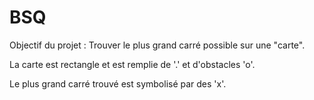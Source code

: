 # BSQ

Objectif du projet :	Trouver le plus grand carré possible sur une "carte".

La carte est rectangle et est remplie de '.' et d'obstacles 'o'.

Le plus grand carré trouvé est symbolisé par des 'x'.
